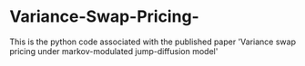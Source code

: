 # Variance-Swap-Pricing-
This is the python code associated with the published paper 'Variance swap pricing under markov-modulated jump-diffusion model'
